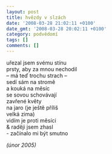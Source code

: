 ```yaml
---
layout: post
title: hvězdy v slzách
date: '2008-03-28 21:02:11 +0100'
date_gmt: '2008-03-28 20:02:11 +0100'
category: podvědomí
tags: []
comments: []
---
```

<p>uřezal jsem svému stínu<br />
prsty, aby za mnou nechodil<br />
– má teď trochu strach –<br />
sedí sám na stromě<br />
a kouká na měsíc<br />
se sovou schovávají<br />
zavřené květy<br />
na jaro (je ještě příliš<br />
velká zima)<br />
vidím je proti měsíci<br />
& raději jsem zhasl<br />
- začínalo mi být smutno</p>
<p><em>(únor 2005)</em></p>
